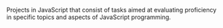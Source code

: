 Projects in JavaScript that consist of tasks aimed at evaluating proficiency 
in specific topics and aspects of JavaScript programming.

